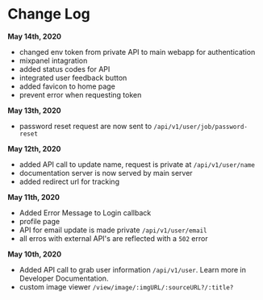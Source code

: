 # Change Log
**May 14th, 2020**
- changed env token from private API to main webapp for authentication
- mixpanel intagration
- added status codes for API
- integrated user feedback button
- added favicon to home page
- prevent error when requesting token

**May 13th, 2020**
- password reset request are now sent to `/api/v1/user/job/password-reset`

**May 12th, 2020**
- added API call to update name, request is private at `/api/v1/user/name`
- documentation server is now served by main server
- added redirect url for tracking

**May 11th, 2020**
- Added Error Message to Login callback
- profile page
- API for email update is made private `/api/v1/user/email`
- all erros with external API's are reflected with a `502` error

**May 10th, 2020**
- Added API call to grab user information `/api/v1/user`. Learn more in Developer Documentation.
- custom image viewer `/view/image/:imgURL/:sourceURL?/:title?`
